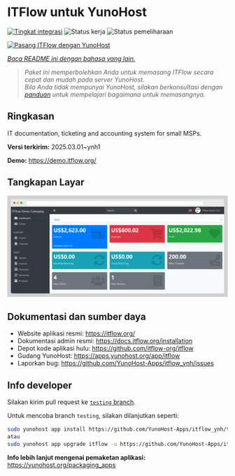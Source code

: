 <!--
N.B.: README ini dibuat secara otomatis oleh <https://github.com/YunoHost/apps/tree/master/tools/readme_generator>
Ini TIDAK boleh diedit dengan tangan.
-->

# ITFlow untuk YunoHost

[![Tingkat integrasi](https://apps.yunohost.org/badge/integration/itflow)](https://ci-apps.yunohost.org/ci/apps/itflow/)
![Status kerja](https://apps.yunohost.org/badge/state/itflow)
![Status pemeliharaan](https://apps.yunohost.org/badge/maintained/itflow)

[![Pasang ITFlow dengan YunoHost](https://install-app.yunohost.org/install-with-yunohost.svg)](https://install-app.yunohost.org/?app=itflow)

*[Baca README ini dengan bahasa yang lain.](./ALL_README.md)*

> *Paket ini memperbolehkan Anda untuk memasang ITFlow secara cepat dan mudah pada server YunoHost.*  
> *Bila Anda tidak mempunyai YunoHost, silakan berkonsultasi dengan [panduan](https://yunohost.org/install) untuk mempelajari bagaimana untuk memasangnya.*

## Ringkasan

IT documentation, ticketing and accounting system for small MSPs.


**Versi terkirim:** 2025.03.01~ynh1

**Demo:** <https://demo.itflow.org/>

## Tangkapan Layar

![Tangkapan Layar pada ITFlow](./doc/screenshots/readme.gif)

## Dokumentasi dan sumber daya

- Website aplikasi resmi: <https://itflow.org/>
- Dokumentasi admin resmi: <https://docs.itflow.org/installation>
- Depot kode aplikasi hulu: <https://github.com/itflow-org/itflow>
- Gudang YunoHost: <https://apps.yunohost.org/app/itflow>
- Laporkan bug: <https://github.com/YunoHost-Apps/itflow_ynh/issues>

## Info developer

Silakan kirim pull request ke [`testing` branch](https://github.com/YunoHost-Apps/itflow_ynh/tree/testing).

Untuk mencoba branch `testing`, silakan dilanjutkan seperti:

```bash
sudo yunohost app install https://github.com/YunoHost-Apps/itflow_ynh/tree/testing --debug
atau
sudo yunohost app upgrade itflow -u https://github.com/YunoHost-Apps/itflow_ynh/tree/testing --debug
```

**Info lebih lanjut mengenai pemaketan aplikasi:** <https://yunohost.org/packaging_apps>
